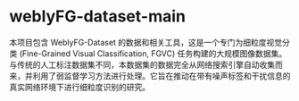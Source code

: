 # weblyFG-dataset-main
本项目包含 WeblyFG-Dataset 的数据和相关工具，这是一个专门为细粒度视觉分类 (Fine-Grained Visual Classification, FGVC) 任务构建的大规模图像数据集。 与传统的人工标注数据集不同，本数据集的数据完全从网络搜索引擎自动收集而来，并利用了弱监督学习方法进行处理。它旨在推动在带有噪声标签和干扰信息的真实网络环境下进行细粒度识别的研究。
